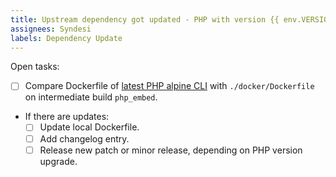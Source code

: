 ```yaml
---
title: Upstream dependency got updated - PHP with version {{ env.VERSION }}
assignees: Syndesi
labels: Dependency Update
---
```


Open tasks:

- [ ] Compare Dockerfile of [latest PHP alpine CLI](https://github.com/docker-library/php/tree/master/8.3/alpine3.19/cli) with `./docker/Dockerfile` on intermediate build `php_embed`.
- If there are updates:
  - [ ] Update local Dockerfile.
  - [ ] Add changelog entry.
  - [ ] Release new patch or minor release, depending on PHP version upgrade.
